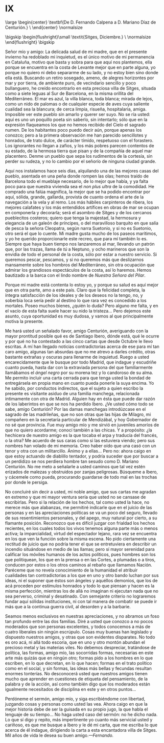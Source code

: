 # IX

<!--- 
<div> 
  <span style="margin:0 auto;text-indent:0;display:block;text-align:center;font-weight:bold;font-size:larger;">
                De D. Fernando Calpena a D. Mariano Díaz de Centurión. <br />
  </span>
</div> 
<p> </p>
-->

\large
\begin{center}
\textbf{De D. Fernando Calpena a D. Mariano Díaz de Centurión.}        \\
\end{center}
\normalsize

<!--- 
<div>
  <span style="width:100%;display:block;text-align:right;"> 
                *Sitges, Diciembre.*                                   <br />
  </span>
</div>
<p> </p>
-->

\bigskip
\begin{flushright}\small \textit{Sitges, Diciembre.}                    \\
\normalsize
\end{flushright}
\bigskip

Señor mío y amigo: La delicada salud de mi madre, que en el presente invierno
ha redoblado mi inquietud, es el único motivo de mi permanencia en Cataluña,
motivo que basta y sobra para que aquí nos plantemos, ella porque se encuentra
en la costa de Levante mejor que en parte alguna, yo porque no quiero ni debo
separarme de su lado, y no estoy bien sino donde ella está. Buscando un retiro
sosegado, ameno, de alegres horizontes por mar y por tierra, de ambiente puro,
de vecindario sencillo y poco bullanguero, he creído encontrarlo en esta
preciosa villa de Sitges, situada como a siete leguas al Sur de Barcelona, en
la misma orillita del Mediterráneo. El mar es azul, la villa blanca, toda
blanca; mirada de lejos, como un nido de palomas o de cualquier especie de aves
cuya saliente cualidad sea la blancura; de cerca limpia, risueña, hospitalaria,
amiga. Imposible ver este pueblo sin amarlo y querer ser suyo. No se ría usted:
aquí es uno un poquillo poeta sin saberlo, sin intentarlo; sólo que en la
expresión flaqueamos los que no hemos recibido del Cielo el sagrado numen. De
los habitantes poco puedo decir aún, porque apenas los conozco; pero a la
primera observación me han parecido sencillotes y honrados, de trato dulce, de
carácter tímido, respetuoso con el forastero. Los ignorantes no llegan
a zafios, y los más pobres parecen contentos de su estado, de la hermosa tierra
que pisan y de la compañía de aquel mar placentero. Denme un pueblo que sepa
los rudimentos de la cortesía, sin perder su rudeza, y no lo cambio por el
señorío de ninguna ciudad grande.

Aquí nos instalamos hace seis días, alquilando una de las mejores casas del
pueblo, asentada en una peña donde rompen las olas; hemos traído de Barcelona
todo el mueblaje necesario, de lo mejor que había, y ya falta poco para que
nuestra vivienda sea el *non plus ultra* de la comodidad. He comprado una falúa
magnífica, la mejor que se ha podido encontrar por aquí, sólida, grande,
gallarda, provista de cuanto ordena el arte de la navegación a la vela y al
remo. Los más hábiles carpinteros de ribera, los mejores calafates y los más
entendidos artífices en obras de mar se ocupan en componerla y decorarla; será
el asombro de Sitges y de los cercanos pueblecitos costeros; quiero que tenga
la majestad, la hermosura y elegancia de un galeón de príncipes, o del
maravilloso barquito en que salía de pesca la señora Cleopatra, según narra
Suetonio, y si no es Suetonio, otro será el que lo cuente. Mi madre gusta mucho
de los paseos marítimos, y yo he querido proporcionarle este recreo, que para
mí también lo es. Siempre que haya buen tiempo nos lanzaremos al mar, llevando
un patrón que, por las trazas, llama de *tú* a Neptuno, y ocho marineros que
son la envidia de todo el personal de la costa, sólo por estar a nuestro
servicio. Si queremos pescar, pescamos, y si no queremos más que deslizarnos
mansamente sobre los hombros del Mediterráneo, sin otra ocupación que admirar
los grandiosos espectáculos de la costa, así lo haremos. Hemos bautizado a la
barca con el lindo nombre de *Nuestra Señora del Pilar*.

Porque mi madre está contenta lo estoy yo, y porque su salud es aquí mejor que
en otra parte, amo a este país. Claro que la felicidad completa, la íntegra
satisfacción de los ideales y de los deseos no la tengo, no, y soberbia loca
sería pedir al destino lo que rara vez es concedido a los mortales. Poseo
muchos bienes, ¿quién lo duda? Pero alguno me falta, y en el vacío de esta
falta suele hacer su nido la tristeza... Pero dejemos este asunto, cuya
oportunidad es muy dudosa, y vamos al que principalmente motiva la presente.

Me hará usted un señalado favor, amigo Centurión, averiguando con la mayor
prontitud posible qué es de Santiago Ibero, dónde está, qué le ocurre y por qué
no ha contestado a las cinco cartas que desde Octubre le llevo escritas. A mí
han llegado noticias contradictorias acerca de ese para mí tan caro amigo,
algunas tan absurdas que no me atrevo a darles crédito, otras bastante extrañas
y oscuras para llenarme de inquietud. Ruego a usted encarecidamente que le
busque por todo Madrid, que indague y escudriñe cuanto pueda, hasta dar con la
extraviada persona del que familiarmente llamábamos el *ángel negro* por su
morena tez y lo candoroso de su alma. Me permito incluir una carta cerrada para
que tenga usted la bondad de entregársela en propia mano en cuanto pueda
ponerle la suya encima. Yo he sabido, por conductos indirectos, que el sujeto
a quien escribo la presente es visitante asiduo de una familia manchega,
relacionada íntimamente con otra de Madrid. Alguien hay en ésta que puede dar
razón de los laberintos en que se nos ha perdido Ibero. ¿Ve usted cómo todo se
sabe, amigo Centurión? Por las damas manchegas introdúzcase en el sagrado de
las madrileñas, que no son otras que las hijas de Milagro, mi compañero en la
secretaría particular de Mendizábal, y hoy Gobernador de no sé que provincia.
Fue muy amigo mío y me sirvió en juveniles amoríos de que no quiero acordarme;
conocí también a las chicas. Y a propósito: ¿la hechicera de nuestro amigo es
la que tocaba el arpa y traducía del francés, o la otra? Me acuerdo de sus
caras como si las estuviera viendo; pero sus nombres han volado de mi memoria.
Creo haber oído que una casó con un tenor y otra con un militarcillo. Ánimo
y a ellas... Pero no: ahora caigo en que estoy actuando de diablillo tentador,
y podría suceder que por buscar a un perdidizo se nos perdiera hombre tan
sesudo como D. Mariano Centurión. No me meto a señalarle a usted caminos que
tal vez estén erizados de malezas y obstruidos por zanjas peligrosas. Búsqueme
a Ibero, y cácemele como pueda, procurando guardarse de todo mal en las trochas
por donde le persiga.

No concluiré sin decir a usted, mi noble amigo, que sus cartas me agradan en
extremo y que mi mayor ventura sería que usted no se cansase de escribirlas.
Pero si la relación de los hechos, tal como usted la hace, no merece más que
alabanzas, me permitiré indicarle que en el juicio de las personas y en las
apreciaciones políticas se va un poco del seguro, llevado de sus resentimientos
personales, y del apego, muy natural por cierto, a su flamante posición.
Reconozco que es difícil juzgar con frialdad los hechos recientes, en los
cuales todos los vivos tenemos alguna parte más o menos activa; la
imparcialidad, virtud del espectador lejano, rara vez se encuentra en los que
ven la función sobre la misma escena. No pido ciertamente una rectitud de
juicio que no podría tener el que se entretuviera en describir un incendio
situándose en medio de las llamas; pero sí mayor serenidad para calificar los
móviles humanos de los actos políticos, pues hombres son los que politiquean,
los que en la prensa o en las Cortes, a plumadas o a tiros, conducen por estos
o los otros caminos al rebaño que llamamos Nación. Paréceme que no revela
conocimiento de la humanidad el atribuir cualidades tan contradictorias a los
que en uno y otro bando luchan por sus ideas, ni el suponer que éstos son
ángeles y aquéllos demonios, que los de acá proceden por estímulos honrados
y todo lo que piensan y hacen es la misma perfección, mientras los de allá no
imaginan ni ejecutan nada que no sea perverso, criminal y desatinado. Con
semejante criterio no lograremos fundar aquí sólidas instituciones, ni con tal
manera de combatir se puede ir más que a la continua guerra civil, al desorden
y a la barbarie.

Seamos menos exclusivos en nuestras apreciaciones, y no abramos un foso tan
profundo entre las dos familias. Diré a usted que conozco a no pocos moderados
que son personas excelentes, y todos conocemos a más de cuatro liberales sin
ningún escrúpulo. Cosas muy buenas han legislado y dispuesto nuestros amigos,
y otras que son evidentes disparates. No todo es oro acá, ni allá todo escoria,
que en uno y otro montón abundan el precioso metal y las materias viles. No
debemos despreciar, tratándose de política, las formas, amigo mío, las
socorridas formas, necesarias en este arte más quizás que en ningún otro;
formas pido a los hombres en lo que escriben, en lo que decretan, en lo que
hacen; formas en el trato político como en el social, y sin formas, las ideas
más bellas y fecundas resultan enormes tonterías. No desconocerá usted que
nuestros amigos tienen mucho que aprender en cuestiones de etiqueta del
pensamiento, de la palabra y de la acción, así como también digo que los
moderados están igualmente necesitados de disciplina en este y en otros
puntos...

Perdóneme el sermón, amigo mío, y siga escribiéndome con libertad, juzgando
cosas y personas como usted las vea. Ahora caigo en que la mejor historia debe
de ser la guisada en su propio jugo, la que habla el lenguaje de su tiempo...
No haga usted caso del sermón: no he dicho nada. Lo que sí digo y repito, más
impertinente yo cuanto más servicial usted y cariñoso, es que me busque a Ibero
y le dé mi carta, que me escriba lo que acerca de él indague, dirigiendo la
carta a esta encantadora villa de Sitges. Mil años de vida le desea su buen
amigo.*—Fernando.*
